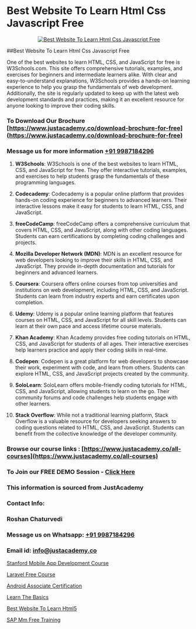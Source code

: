 # Best Website To Learn Html Css Javascript Free

<p align="center">
  <a href="https://justacademy.co/course-detail/javascript-training">
    <img src="https://justacademy.co/storage2/course_image/1676636853_course_image.webp" alt="Best Website To Learn Html Css Javascript Free">
  </a>
</p>
##Best Website To Learn Html Css Javascript Free

One of the best websites to learn HTML, CSS, and JavaScript for free is W3Schools.com. This site offers comprehensive tutorials, examples, and exercises for beginners and intermediate learners alike. With clear and easy-to-understand explanations, W3Schools provides a hands-on learning experience to help you grasp the fundamentals of web development. Additionally, the site is regularly updated to keep up with the latest web development standards and practices, making it an excellent resource for anyone looking to improve their coding skills.
### To Download Our Brochure [https://www.justacademy.co/download-brochure-for-free](https://www.justacademy.co/download-brochure-for-free)
### Message us for more information [+91 9987184296](https://api.whatsapp.com/send?phone=919987184296)
1) **W3Schools**: W3Schools is one of the best websites to learn HTML, CSS, and JavaScript for free. They offer interactive tutorials, examples, and exercises to help students grasp the fundamentals of these programming languages.

2) **Codecademy**: Codecademy is a popular online platform that provides hands-on coding experience for beginners to advanced learners. Their interactive lessons make it easy for students to learn HTML, CSS, and JavaScript.

3) **freeCodeCamp**: freeCodeCamp offers a comprehensive curriculum that covers HTML, CSS, and JavaScript, along with other coding languages. Students can earn certifications by completing coding challenges and projects.

4) **Mozilla Developer Network (MDN)**: MDN is an excellent resource for web developers looking to improve their skills in HTML, CSS, and JavaScript. They provide in-depth documentation and tutorials for beginners and advanced learners.

5) **Coursera**: Coursera offers online courses from top universities and institutions on web development, including HTML, CSS, and JavaScript. Students can learn from industry experts and earn certificates upon completion.

6) **Udemy**: Udemy is a popular online learning platform that features courses on HTML, CSS, and JavaScript for all skill levels. Students can learn at their own pace and access lifetime course materials.

7) **Khan Academy**: Khan Academy provides free coding tutorials on HTML, CSS, and JavaScript for students of all ages. Their interactive exercises help learners practice and apply their coding skills in real-time.

8) **Codepen**: Codepen is a great platform for web developers to showcase their work, experiment with code, and learn from others. Students can explore HTML, CSS, and JavaScript projects created by the community.

9) **SoloLearn**: SoloLearn offers mobile-friendly coding tutorials for HTML, CSS, and JavaScript, allowing students to learn on the go. Their community forums and code challenges help students engage with other learners.

10) **Stack Overflow**: While not a traditional learning platform, Stack Overflow is a valuable resource for developers seeking answers to coding questions related to HTML, CSS, and JavaScript. Students can benefit from the collective knowledge of the developer community.

### Browse our course links : [https://www.justacademy.co/all-courses](https://www.justacademy.co/all-courses) 
### To Join our FREE DEMO Session - [Click Here](https://www.justacademy.co/register-for-course-demo)


### This information is sourced from JustAcademy
### Contact Info:
### Roshan Chaturvedi
### Message us on Whatsapp: [+91 9987184296](https://api.whatsapp.com/send?phone=919987184296)
### Email id: [info@justacademy.co](mailto:info@justacademy.co)
                
[Stanford Mobile App Development Course](https://www.linkedin.com/pulse/stanford-mobile-app-development-course-justacademy-jaipur-rcldc?trackingId=AQZnOgK9LQJi8uLoBgwkqQ%3D%3D&lipi=urn%3Ali%3Apage%3Ad_flagship3_company_admin%3BAVJRhwTBSMSM%2FVRCHlBI2Q%3D%3D)

[Laravel Free Course](https://www.linkedin.com/pulse/laravel-free-course-justacademy-coimbatore-vitme?trackingId=PQN8PmVOlzlwlkgPBKzfAQ%3D%3D&lipi=urn%3Ali%3Apage%3Ad_flagship3_company_admin%3ByPDF5Pb2RH67jlf7LdyQxA%3D%3D)

[Android Associate Certification](https://medium.com/@pzade254/android-associate-certification-088902f2265b)

[Learn The Basics](https://medium.com/@ranemanish460/learn-the-basics-5140566250b2)

[Best Website To Learn Html5](https://justacademyin.github.io/justacademy/best-website-to-learn-html5)

[SAP Mm Free Training](https://justacademyin.github.io/justacademy/sap-mm-free-training)

